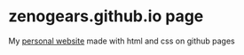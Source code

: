 # zenogears.github.io page

My [personal website](https://zenogears.github.io/) made with html and css on github pages
